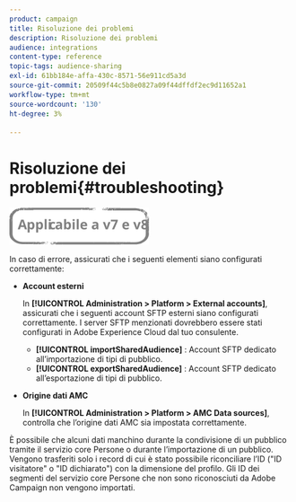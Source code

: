 ```yaml
---
product: campaign
title: Risoluzione dei problemi
description: Risoluzione dei problemi
audience: integrations
content-type: reference
topic-tags: audience-sharing
exl-id: 61bb184e-affa-430c-8571-56e911cd5a3d
source-git-commit: 20509f44c5b8e0827a09f44dffdf2ec9d11652a1
workflow-type: tm+mt
source-wordcount: '130'
ht-degree: 3%

---
```


# Risoluzione dei problemi{#troubleshooting}

![](../../assets/common.svg)

In caso di errore, assicurati che i seguenti elementi siano configurati correttamente:

* **Account esterni**

   In **[!UICONTROL Administration > Platform > External accounts]**, assicurati che i seguenti account SFTP esterni siano configurati correttamente. I server SFTP menzionati dovrebbero essere stati configurati in Adobe Experience Cloud dal tuo consulente.

   * **[!UICONTROL importSharedAudience]** : Account SFTP dedicato all’importazione di tipi di pubblico.
   * **[!UICONTROL exportSharedAudience]** : Account SFTP dedicato all’esportazione di tipi di pubblico.

* **Origine dati AMC**

   In **[!UICONTROL Administration > Platform > AMC Data sources]**, controlla che l’origine dati AMC sia impostata correttamente.

È possibile che alcuni dati manchino durante la condivisione di un pubblico tramite il servizio core Persone o durante l’importazione di un pubblico. Vengono trasferiti solo i record di cui è stato possibile riconciliare l’ID (&quot;ID visitatore&quot; o &quot;ID dichiarato&quot;) con la dimensione del profilo. Gli ID dei segmenti del servizio core Persone che non sono riconosciuti da Adobe Campaign non vengono importati.
